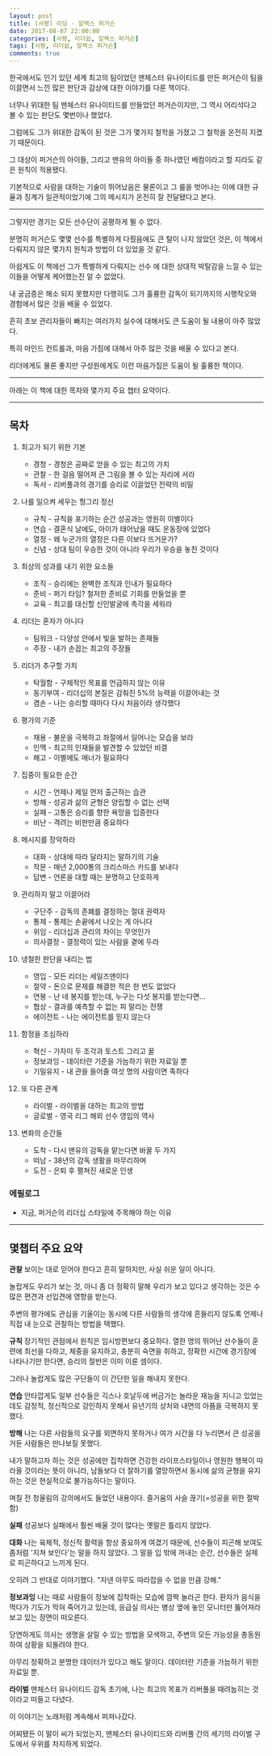 ```yaml
---
layout: post
title: (서평) 리딩 - 알렉스 퍼거슨
date: 2017-08-07 22:00:00
categories: [서평, 리더쉽, 알렉스 퍼거슨]
tags: [서평, 리더쉽, 알렉스 퍼거슨]
comments: true
---
```


한국에서도 인기 있던 세계 최고의 팀이었던 맨체스터 유나이티드를 만든 퍼거슨이 팀을 이끌면서 느낀 많은 판단과 감상에 대한 이야기를 다룬 책이다.

너무나 위대한 팀 맨체스터 유나이티드를 만들었던 퍼거슨이지만, 그 역시 어리석다고 볼 수 있는 판단도 몇번이나 했었다.

그럼에도 그가 위대한 감독이 된 것은 그가 몇가지 철학을 가졌고 그 철학을 온전히 지켰기 때문이다.

그 대상이 퍼거슨의 아이들, 그리고 맨유의 아이들 중 하나였던 베컴이라고 할 지라도 같은 원칙이 적용됐다.

기본적으로 사람을 대하는 기술이 뛰어났음은 물론이고 그 룰을 벗어나는 이에 대한 규율과 징계가 일관적이었기에 그의 메시지가 온전히 잘 전달됐다고 본다.

---

그렇지만 경기는 모든 선수단이 공평하게 뛸 수 없다.

분명히 퍼거슨도 몇몇 선수를 특별하게 다뤘음에도 큰 탈이 나지 않았던 것은, 이 책에서 다뤄지지 않은 몇가지 원칙과 방법이 더 있었을 것 같다.

아쉽게도 이 책에선 그가 특별하게 다뤄지는 선수 에 대한 상대적 박탈감을 느낄 수 있는 이들을 어떻게 케어했는진 알 수 없었다.

내 궁금증은 해소 되지 못했지만 다행히도 그가 훌륭한 감독이 되기까지의 시행착오와 경험에서 많은 것을 배울 수 있었다.

흔히 초보 관리자들이 빠지는 여러가지 실수에 대해서도 큰 도움이 될 내용이 아주 많았다.

특히 마인드 컨트롤과, 마음 가짐에 대해서 아주 많은 것을 배울 수 있다고 본다.

리더에게도 물론 좋지만 구성원에게도 이런 마음가짐은 도움이 될 훌륭한 책이다.

---

아래는 이 책에 대한 목차와 몇가지 주요 챕터 요약이다. 

---
목차
---
1. 최고가 되기 위한 기본 
    * 경청 - 경청은 공짜로 얻을 수 있는 최고의 가치 
    * 관찰 - 한 걸음 떨어져 큰 그림을 볼 수 있는 자리에 서라 
    * 독서 - 리버풀과의 경기를 승리로 이끌었던 전략의 비밀 

2. 나를 일으켜 세우는 헝그리 정신 
    * 규칙 - 규칙을 포기하는 순간 성공과는 영원히 이별이다 
    * 연습 - 결혼식 날에도, 아이가 태어났을 때도 운동장에 있었다 
    * 열정 - 왜 누군가의 열정은 다른 이보다 뜨거운가? 
    * 신념 - 상대 팀이 우승한 것이 아니라 우리가 우승을 놓친 것이다 

3. 최상의 성과를 내기 위한 요소들 
    * 조직 - 승리에는 완벽한 조직과 인내가 필요하다 
    * 준비 - 퍼기 타임? 철저한 준비로 기회를 만들었을 뿐 
    * 교육 - 최고를 대신할 신인발굴에 촉각을 세워라 

4. 리더는 혼자가 아니다 
    * 팀워크 - 다양성 안에서 빛을 발하는 존재들 
    * 주장 - 내가 손꼽는 최고의 주장들 

5. 리더가 추구할 가치 
    * 탁월함 - 구체적인 목표를 언급하지 않는 이유 
    * 동기부여 - 리더십의 본질은 감춰진 5%의 능력을 이끌어내는 것 
    * 겸손 - 나는 승리할 때마다 다시 처음이라 생각했다 

6. 평가의 기준 
    * 채용 - 불운을 극복하고 좌절에서 일어나는 모습을 보라 
    * 인맥 - 최고의 인재들을 발견할 수 있었던 비결 
    * 해고 - 이별에도 매너가 필요하다 

7. 집중이 필요한 순간 
    * 시간 - 언제나 제일 먼저 출근하는 습관 
    * 방해 - 성공과 삶의 균형은 양립할 수 없는 선택 
    * 실패 - 고통은 승리를 향한 욕망을 입증한다 
    * 비난 - 격려는 비판만큼 중요하다 

8. 메시지를 장악하라 
    * 대화 - 상대에 따라 달라지는 말하기의 기술 
    * 작문 - 매년 2,000통의 크리스마스 카드를 보내다 
    * 답변 - 언론을 대할 때는 분명하고 단호하게 

9. 관리하지 말고 이끌어라 
    * 구단주 - 감독의 존폐를 결정하는 절대 권력자 
    * 통제 - 통제는 손끝에서 나오는 게 아니다 
    * 위임 - 리더십과 관리의 차이는 무엇인가 
    * 의사결정 - 결정력이 있는 사람을 곁에 두라 

10. 냉철한 판단을 내리는 법 
    * 영입 - 모든 리더는 세일즈맨이다 
    * 절약 - 돈으로 문제를 해결한 적은 한 번도 없었다 
    * 연봉 - 난 네 봉지를 받는데, 누구는 다섯 봉지를 받는다면… 
    * 협상 - 결과를 예측할 수 없는 피 말리는 전쟁 
    * 에이전트 - 나는 에이전트를 믿지 않는다 

11. 함정을 조심하라 
    * 혁신 - 가자미 두 조각과 토스트 그리고 꿀 
    * 정보과잉 - 데이터란 기준을 가늠하기 위한 자료일 뿐 
    * 기밀유지 - 내 관을 들어줄 여섯 명의 사람이면 족하다 

12. 또 다른 관계 
    * 라이벌 - 라이벌을 대하는 최고의 방법 
    * 글로벌 - 영국 리그 해외 선수 영입의 역사 

13. 변화의 순간들 
    * 도착 - 다시 맨유의 감독을 맡는다면 바꿀 두 가지 
    * 떠남 - 38년의 감독 생활을 마무리하며 
    * 도전 - 은퇴 후 펼쳐진 새로운 인생 

### 에필로그 
* 지금, 퍼거슨의 리더십 스타일에 주목해야 하는 이유  

---
몇챕터 주요 요약
---

**관찰**
보이는 대로 믿어야 한다고 흔히 말하지만, 사실 쉬운 일이 아니다.

놀랍게도 우리가 보는 것, 아니 좀 더 정확히 말해 우리가 보고 있다고 생각하는 것은 수많은 편견과 선입견에 영향을 받는다.

주변의 평가에도 관심을 기울이는 동시에 다른 사람들의 생각에 흔들리지 않도록 언제나 직접 내 눈으로 관찰하는 방법을 택했다.

**규칙**
장기적인 관점에서 원칙은 임시방편보다 중요하다. 
열한 명의 뛰어난 선수들이 훈련에 최선을 다하고, 체중을 유지하고, 충분히 숙면을 취하고, 정확한 시간에 경기장에 나타나기만 한다면, 승리의 절반은 이미 이룬 셈이다. 

그러나 놀랍게도 많은 구단들이 이 간단한 일을 해내지 못한다.

**연습**
안타깝게도 일부 선수들은 긱스나 호날두에 버금가는 놀라운 재능을 지니고 있었는데도 감정적, 정신적으로 강인하지 못해서 유년기의 상처와 내면의 아픔을 극복하지 못했다.

**방해**
나는 다른 사람들의 요구를 외면하지 못하거나 여가 시간을 다 누리면서 큰 성공을 거둔 사람들은 만나보질 못했다.

내가 말하고자 하는 것은 성공에만 집착하면 건강한 라이프스타일이나 영원한 행복이 따라올 것이라는 뜻이 아니라,
남들보다 더 잘하기를 열망하면서 동시에 삶의 균형을 유지하는 것은 현실적으로 불가능하다는 말이다.

며칠 전 청울림의 강의에서도 들었던 내용이다. 즐거움의 사슬 끊기(=성공을 위한 절박함)

**실패**
성공보다 실패에서 훨씬 배울 것이 많다는 옛말은 틀리지 않았다.

**대화**
나는 육체적, 정신적 활력을 항상 중요하게 여겼기 때문에, 선수들이 피곤해 보여도 좀처럼 '지쳐 보인다'는 말을 하지 않았다. 그 말을 입 밖에 꺼내는 순간, 선수들은 실제로 피곤하다고 느끼게 된다. 

오히려 그 반대로 이야기했다. "자넨 아무도 따라잡을 수 없을 만큼 강해."

**정보과잉**
나는 때로 사람들이 정보에 집착하는 모습에 깜짝 놀라곤 한다. 환자가 음식을 먹다가 기도가 막혀 죽어가고 있는데, 응급실 의사는 병상 옆에 놓인 모니터만 뚫어져라 보고 있는 장면이 떠오른다. 

당연하게도 의사는 생명을 살릴 수 있는 방법을 모색하고, 주변의 모든 가능성을 총동원하여 상황을 되돌려야 한다.

아무리 정확하고 분명한 데이터가 있다고 해도 말이다. 데이터란 기준을 가늠하기 위한 자료일 뿐.

**라이벌** 
맨체스터 유나이티드 감독 초기에, 나는 최고의 목표가 리버풀을 때려눕히는 것이라고 떠들고 다녔다.

이 이야기는 노래처럼 계속해서 퍼져나갔다. 

어찌됐든 이 말이 씨가 되었는지, 맨체스터 유나이티드와 리버풀 간의 세기의 라이벌 구도에서 우위를 차지하게 되었다.